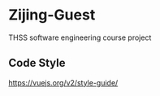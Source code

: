 # Zijing-Guest
THSS software engineering course project
## Code Style
https://vuejs.org/v2/style-guide/
